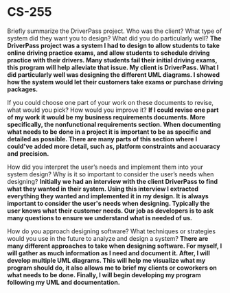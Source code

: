 # CS-255

Briefly summarize the DriverPass project. Who was the client? What type of system did they want you to design?
What did you do particularly well?
**The DriverPass project was a system I had to design to allow students to take online driving practice exams, and allow students to schedule
driving practice with their drivers. Many students fail their initial driving exams, this program will help alleviate that issue. My client is DriverPass. What I did particularly well was designing the different UML diagrams. I showed how the system would let their customers take exams or purchase driving packages.**

If you could choose one part of your work on these documents to revise, what would you pick? How would you improve it?
**If I could revise one part of my work it would be my business requirements documents. More specifically, the nonfunctional requirements section. When documenting what needs to be done in a project it is important to be as specific and detailed as possible. There are many parts of this section where I could've added more detail, such as, platform constraints and accuaracy and precision.**

How did you interpret the user’s needs and implement them into your system design? Why is it so important to consider the user’s needs when designing?
**Initially we had an interview with the client DriverPass to find what they wanted in their system. Using this interview I extracted everything they wanted and implemented it in my design. It is always important to consider the user's needs when designing. Typically the user knows what their customer needs. Our job as developers is to ask many questions to ensure we understand what is needed of us.**

How do you approach designing software? What techniques or strategies would you use in the future to analyze and design a system?
**There are many different approaches to take when designing software. For myself, I will gather as much information as I need and document it. After, I will develop multiple UML diagrams. This will help me visualize what my program should do, it also allows me to brief my clients or coworkers on what needs to be done. Finally, I will begin developing my program following my UML and documentation.**
